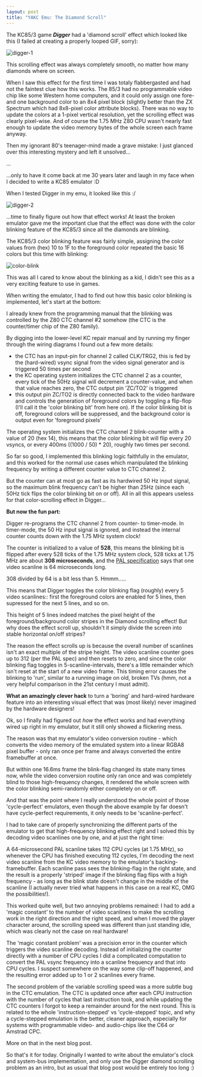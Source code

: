 ```yaml
---
layout: post
title: "YAKC Emu: The Diamond Scroll"
---
```


The KC85/3 game _**Digger**_ had a 'diamond scroll' effect which looked like this (I failed at 
creating a properly looped GIF, sorry):

![digger-1](../../../images/digger_good.gif)

This scrolling effect was always completely smooth, no matter how many diamonds where on screen.

When I saw this effect for the first time I was totaly flabbergasted and had not the faintest
clue how this works. The 85/3 had no programmable video chip like some Western home computers,
and it could only assign one fore- and one background color to an 8x4 pixel block (slightly
better than the ZX Spectrum which had 8x8-pixel color attribute blocks). There was no way to update
the colors at a 1-pixel vertical resolution, yet the scrolling effect was clearly pixel-wise.
And of course the 1.75 MHz Z80 CPU wasn't nearly fast enough to update the video memory
bytes of the whole screen each frame anyway.

Then my ignorant 80's teenager-mind made a grave mistake: I just glanced over this interesting 
mystery and left it unsolved...

...

...only to have it come back at me 30 years later and laugh in my face when I
decided to write a KC85 emulator :D

When I tested Digger in my emu, it looked like this :/

![digger-2](../../../images/digger_bad.gif)

...time to finally figure out how that effect works! At
least the broken emulator gave me the important clue that the effect was
done with the color blinking feature of the KC85/3 since all the diamonds
are blinking.

The KC85/3 color blinking feature was fairly simple, assigning the color values
from (hex) 10 to 1F to the foreground color repeated the basic 16 colors but
this time with blinking:

![color-blink](../../../images/color_blink.gif)

This was all I cared to know about the blinking as a kid, I didn't see this
as a very exciting feature to use in games.

When writing the emulator, I had to find out how this basic color blinking is implemented,
let's start at the bottom:

I already knew from the programming manual that the blinking was controlled by
the Z80 CTC channel #2 somehow (the CTC is the counter/timer chip of the Z80
family).

By digging into the lower-level KC repair manual and by running my
finger through the wiring diagrams I found out a few more details:

- the CTC has an input-pin for channel 2 called CLK/TRG2, this is fed by the
  (hard-wired) vsync signal from the video signal generator and is triggered 50
  times per second
- the KC operating system initializes the CTC channel 2 as a counter, every
  tick of the 50Hz signal will decrement a counter-value, and when that value
  reaches zero, the CTC output pin 'ZC/TO2' is triggered
- this output pin ZC/TO2 is directly connected back to the video hardware
  and controls the generation of foreground colors by toggling
  a flip-flop (I'll call it the 'color blinking bit' from here on). If the color
  blinking bit is off, foreground colors will be suppressed, and the
  background color is output even for 'foreground pixels'

The operating system initializes the CTC channel 2 blink-counter with a value
of 20 (hex 14), this means that the color blinking bit will flip every 20
vsyncs, or every 400ms ((1000 / 50) * 20), roughly two times per second.

So far so good, I implemented this blinking logic faithfully in the emulator, and this
worked for the normal use cases which manipulated the blinking frequency by writing
a different counter value to CTC channel 2. 

But the counter can at most go as fast as its hardwired 50 Hz input signal, so
the maximum blink frequency can't be higher than 25Hz (since each 50Hz tick
flips the color blinking bit on or off). All in all this appears useless for
that color-scrolling effect in Digger...

**But now the fun part:**

Digger re-programs the CTC channel 2 from counter- to timer-mode. In timer-mode, the
50 Hz input signal is ignored, and instead the internal counter counts down with the
1.75 MHz system clock! 

The counter is initialized to a value of **528**, this means the blinking bit is flipped
after every 528 ticks of the 1.75 MHz system clock, 528 ticks at 1.75 MHz are about
**308 microseconds**, and the [PAL specification](http://martin.hinner.info/vga/pal.html)
says that one video scanline is 64 microseconds long. 

308 divided by 64 is a bit less than 5. Hmmm.....

This means that Digger toggles the color blinking flag (roughly) every 5 video
scanlines:: first the foreground colors are enabled for 5 lines, then supressed
for the next 5 lines, and so on.

This height of 5 lines indeed matches the pixel height of the
foreground/background color stripes in the Diamond scrolling effect! But why
does the effect scroll up, shouldn't it simply divide the screen into stable
horizontal on/off stripes?

The reason the effect scrolls up is because the overall number of scanlines isn't
an exact multiple of the stripe height. The video scanline counter goes up to 312
(per the PAL spec) and then resets to zero, and since the color blinking flag
toggles in 5-scanline-intervals, there's a little remainder which isn't reset at the
start of a new video frame. This timing error causes the blinking to 'run', similar
to a running image on old, broken TVs (hmm, not a very helpful comparison
in the 21st century I must admit).

**What an amazingly clever hack** to turn a 'boring' and hard-wired hardware
feature into an interesting visual effect that was (most likely) never
imagined by the hardware designers!

Ok, so I finally had figured out *how* the effect works and had everything
wired up right in my emulator, but it still only showed a flickering mess.

The reason was that my emulator's video conversion routine - which converts the
video memory of the emulated system into a linear RGBA8 pixel buffer - only ran
once per frame and always converted the entire framebuffer at once.

But within one 16.6ms frame the blink-flag changed its state many times now, while
the video conversion routine only ran once and was completely blind to those
high-frequency changes, it rendered the whole screen with the color blinking
semi-randomly either completely on or off.

And that was the point where I really understood the whole point of those 
'cycle-perfect' emulators, even though the above example by far doesn't
have cycle-perfect requirements, it only needs to be 'scanline-perfect'.

I had to take care of properly synchronizing the different parts of the emulator to
get that high-frequency blinking effect right and I solved this by decoding video scanlines 
one by one, and at just the right time: 

A 64-microsecond PAL scanline takes 112 CPU cycles (at 1.75 MHz), so whenever the CPU
has finished executing 112 cycles, I'm decoding the next video scanline from
the KC video memory to the emulator's backing-framebuffer. Each scanline pass sees
the blinking-flag in the right state, and the result is a properly 'striped'
image if the blinking flag flips with a high frequency - as long as the blink
state doesn't change in the middle of the scanline (I actually never tried what 
happens in this case on a real KC, OMG the possibilities!).

This worked quite well, but two annoying problems remained: I had to add a
'magic constant' to the number of video scanlines to make the scrolling work in
the right direction and the right speed, and when I moved the player character
around, the scrolling speed was different than just standing idle, which
was clearly not the case on real hardware!

The 'magic constant problem' was a precision error in the counter which
triggers the video scanline decoding. Instead of initializing the counter
directly with a number of CPU cycles I did a complicated computation to
convert the PAL vsync frequency into a scanline frequency and that into
CPU cycles. I suspect somewhere on the way some clip-off happened, and
the resulting error added up to 1 or 2 scanlines every frame.

The second problem of the variable scrolling speed was a more subtle bug in the
CTC emulation. The CTC is updated once after each CPU instruction with the
number of cycles that last instruction took, and while updating the CTC
counters I forgot to keep a remainder around for the next round. This is
related to the whole 'instruction-stepped' vs 'cycle-stepped' topic, and why a
cycle-stepped emulation is the better, cleaner approach, especially for systems
with programmable video- and audio-chips like the C64 or Amstrad CPC.

More on that in the next blog post.

So that's it for today. Originally I wanted to write about the emulator's
clock and system-bus implementation, and only use the Digger diamond scrolling
problem as an intro, but as usual that blog post would be entirely too
long :)


